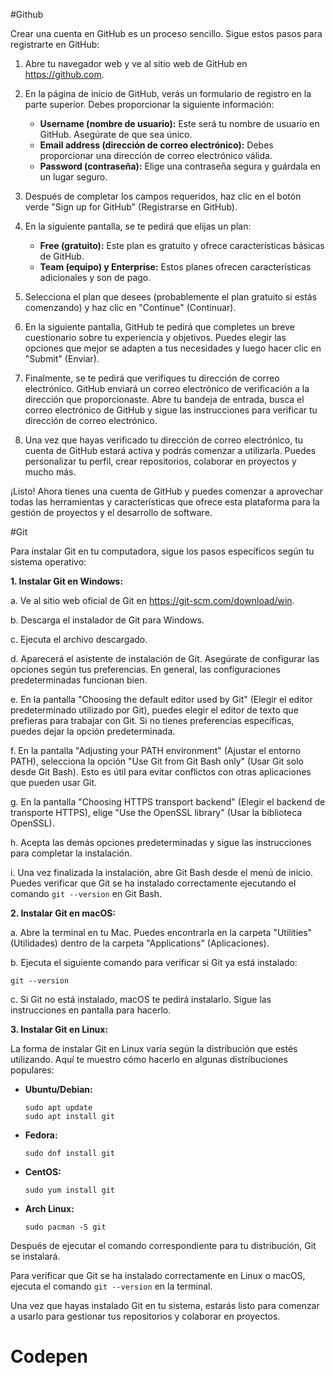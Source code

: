 #Github

Crear una cuenta en GitHub es un proceso sencillo. Sigue estos pasos para registrarte en GitHub:

1. Abre tu navegador web y ve al sitio web de GitHub en https://github.com.

2. En la página de inicio de GitHub, verás un formulario de registro en la parte superior. Debes proporcionar la siguiente información:
   - **Username (nombre de usuario):** Este será tu nombre de usuario en GitHub. Asegúrate de que sea único.
   - **Email address (dirección de correo electrónico):** Debes proporcionar una dirección de correo electrónico válida.
   - **Password (contraseña):** Elige una contraseña segura y guárdala en un lugar seguro.

3. Después de completar los campos requeridos, haz clic en el botón verde "Sign up for GitHub" (Registrarse en GitHub).

4. En la siguiente pantalla, se te pedirá que elijas un plan:
   - **Free (gratuito):** Este plan es gratuito y ofrece características básicas de GitHub.
   - **Team (equipo) y Enterprise:** Estos planes ofrecen características adicionales y son de pago.

5. Selecciona el plan que desees (probablemente el plan gratuito si estás comenzando) y haz clic en "Continue" (Continuar).

6. En la siguiente pantalla, GitHub te pedirá que completes un breve cuestionario sobre tu experiencia y objetivos. Puedes elegir las opciones que mejor se adapten a tus necesidades y luego hacer clic en "Submit" (Enviar).

7. Finalmente, se te pedirá que verifiques tu dirección de correo electrónico. GitHub enviará un correo electrónico de verificación a la dirección que proporcionaste. Abre tu bandeja de entrada, busca el correo electrónico de GitHub y sigue las instrucciones para verificar tu dirección de correo electrónico.

8. Una vez que hayas verificado tu dirección de correo electrónico, tu cuenta de GitHub estará activa y podrás comenzar a utilizarla. Puedes personalizar tu perfil, crear repositorios, colaborar en proyectos y mucho más.

¡Listo! Ahora tienes una cuenta de GitHub y puedes comenzar a aprovechar todas las herramientas y características que ofrece esta plataforma para la gestión de proyectos y el desarrollo de software.


#Git

Para instalar Git en tu computadora, sigue los pasos específicos según tu sistema operativo:

**1. Instalar Git en Windows:**

   a. Ve al sitio web oficial de Git en https://git-scm.com/download/win.

   b. Descarga el instalador de Git para Windows.

   c. Ejecuta el archivo descargado.

   d. Aparecerá el asistente de instalación de Git. Asegúrate de configurar las opciones según tus preferencias. En general, las configuraciones predeterminadas funcionan bien.

   e. En la pantalla "Choosing the default editor used by Git" (Elegir el editor predeterminado utilizado por Git), puedes elegir el editor de texto que prefieras para trabajar con Git. Si no tienes preferencias específicas, puedes dejar la opción predeterminada.

   f. En la pantalla "Adjusting your PATH environment" (Ajustar el entorno PATH), selecciona la opción "Use Git from Git Bash only" (Usar Git solo desde Git Bash). Esto es útil para evitar conflictos con otras aplicaciones que pueden usar Git.

   g. En la pantalla "Choosing HTTPS transport backend" (Elegir el backend de transporte HTTPS), elige "Use the OpenSSL library" (Usar la biblioteca OpenSSL).

   h. Acepta las demás opciones predeterminadas y sigue las instrucciones para completar la instalación.

   i. Una vez finalizada la instalación, abre Git Bash desde el menú de inicio. Puedes verificar que Git se ha instalado correctamente ejecutando el comando `git --version` en Git Bash.

**2. Instalar Git en macOS:**

   a. Abre la terminal en tu Mac. Puedes encontrarla en la carpeta "Utilities" (Utilidades) dentro de la carpeta "Applications" (Aplicaciones).

   b. Ejecuta el siguiente comando para verificar si Git ya está instalado:

   ```
   git --version
   ```

   c. Si Git no está instalado, macOS te pedirá instalarlo. Sigue las instrucciones en pantalla para hacerlo.

**3. Instalar Git en Linux:**

   La forma de instalar Git en Linux varía según la distribución que estés utilizando. Aquí te muestro cómo hacerlo en algunas distribuciones populares:

   - **Ubuntu/Debian:**
     ```
     sudo apt update
     sudo apt install git
     ```

   - **Fedora:**
     ```
     sudo dnf install git
     ```

   - **CentOS:**
     ```
     sudo yum install git
     ```

   - **Arch Linux:**
     ```
     sudo pacman -S git
     ```

   Después de ejecutar el comando correspondiente para tu distribución, Git se instalará.

Para verificar que Git se ha instalado correctamente en Linux o macOS, ejecuta el comando `git --version` en la terminal.

Una vez que hayas instalado Git en tu sistema, estarás listo para comenzar a usarlo para gestionar tus repositorios y colaborar en proyectos.


# Codepen